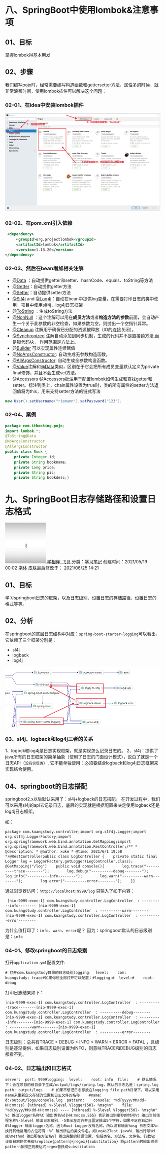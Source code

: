 

# 八、SpringBoot中使用lombok&注意事项

## 01、目标

掌握lombok得基本用发

## 02、步骤

我们编写pojo时，经常需要编写构造函数和gettersetter方法，属性多的时候，就非常浪费时间，使用lombok插件可以解决这个问题：

### 02-01、在idea中安装lombok插件

![img](.\images.assets\kuangstudy0be0904f-d4a3-4e9c-ba37-e146d05b88c5.png)

### 02-02、在pom.xml引入依赖

```xml
 <dependency>   
     <groupId>org.projectlombok</groupId>  
     <artifactId>lombok</artifactId>    
     <version>1.18.20</version>
</dependency>
```

### 02-03、然后在bean增加相关注解

- [@Data](https://github.com/Data) ：自动提供getter和setter、hashCode、equals、toString等方法
- [@Getter](https://github.com/Getter)：自动提供getter方法
- [@Setter](https://github.com/Setter)：自动提供setter方法
- [@Slf4j](https://github.com/Slf4j) and [@Log4j](https://github.com/Log4j)：自动在bean中提供log变量，在需要打印日志的类中使用，项目中使用slf4j、log4j日志框架
- [@ToString](https://github.com/ToString) ：生成toString方法
- [@NonNull](https://github.com/NonNull) ：这个注解可以用在**成员方法**或者**构造方法的参数**前面，会自动产生一个关于此参数的非空检查，如果参数为空，则抛出一个空指针异常。
- [@Cleanup](https://github.com/Cleanup) 注解用于确保已分配的资源被释放（IO的连接关闭）。
- [@Synchronized](https://github.com/Synchronized) 注解自动添加到同步机制，生成的代码并不是直接锁方法,而是锁代码块， 作用范围是方法上。
- [@Builder](https://github.com/Builder) 可以实现属性连续赋值
- [@NoArgsConstructor](https://github.com/NoArgsConstructor): 自动生成无参数构造函数。
- [@AllArgsConstructor](https://github.com/AllArgsConstructor): 自动生成全参数构造函数。
- [@Value](https://github.com/Value)注解和[@Data](https://github.com/Data)类似，区别在于它会把所有成员变量默认定义为private final修饰，并且不会生成set方法。
- [@Accessors](https://github.com/Accessors) [@Accessors](https://github.com/Accessors)批注用于配置lombok如何生成和查找getter和setter。标注到类上，chain属性设置为true时，类的所有属性的setter方法返回值将为this，用来支持setter方法的链式写法

```java
new User().setUsername("riemann").setPassword("123");
```

### 02-04、案例

```java
package com.itbooking.pojo;
import lombok.*;
@ToString@Data
@NoArgsConstructor
@AllArgsConstructor
public class Book {  
    private Integer id; 
    private String bookname; 
    private Long price;   
    private String pic;   
    private String bookdesc;}

```






# 九、SpringBoot日志存储路径和设置日志格式

[![img](.\images.assets\132.jpeg) 学相伴-飞哥 ](https://www.kuangstudy.com/user/aaa284f6f98146d4a927e0d42dacb01b) 分类：[学习笔记](https://www.kuangstudy.com/bbs?cid=4) 创建时间：2021/05/19 00:02 [字体](javascript:void(0);) [皮肤](javascript:void(0);)最后修改于： 2021/06/25 14:21

## 01、目标

学习springboot日志的框架，以及日志级别、设置日志的存储路径、设置日志的格式等等。

## 02、分析

在springboot的底层日志结构中对应：`spring-boot-starter-logging`可以看出，它依赖了三个框架分别是：

- sl4j
- logback
- log4j

![img](.\images.assets\kuangstudy3d4bfc45-dfc9-481f-969c-8cfc6e6a23ae.png)

### 03、sl4j、logback和log4j三者的关系

1、logbck和log4j是日志实现框架，就是实现怎么记录日志的。
2、sl4j：提供了java所有的日志框架的简单抽象（使用了日志的门面设计模式），说白了就是一个日志API（`没有实现类`）, 它不能单独使用：必须要结合logback和log4j日志框架来实现结合使用。

## 04、springboot的日志搭配

springboot2.x以后默认采用了：sl4j+logback的日志搭配。
在开发过程中，我们可以采用sl4j的api去记录日志，底层的实现就是根据配置来决定使用logback还是log4j日志框架。

如：

```
package com.kuangstudy.controller;import org.slf4j.Logger;import org.slf4j.LoggerFactory;import org.springframework.web.bind.annotation.GetMapping;import org.springframework.web.bind.annotation.RestController;/** * @description: * @author: xuke * @time: 2021/6/1 19:58 */@RestControllerpublic class LogController {    private static final Logger log = LoggerFactory.getLogger(LogController.class);    @GetMapping("/log")    public void console(){        log.trace("----------trace--------");        log.debug("----------debug--------");        log.info("----------info--------");        log.warn("----------warn--------");        log.error("----------error--------");    }}
```

通过浏览器访问：`http://localhost:9999/log` 只输入了如下内容：

```
 [nio-9999-exec-1] com.kuangstudy.controller.LogController  : ----------info-------- [nio-9999-exec-1] com.kuangstudy.controller.LogController  : ----------warn-------- [nio-9999-exec-1] com.kuangstudy.controller.LogController  : ----------error--------
```

为什么值打印了：`info`、`warn`、`error`呢？
因为：springboot默认的日志级别是：`info`

### 04-01、修改springboot的日志级别

打开`application.yml`配置文件:

```
# 打开com.kuangstudy目录的日志级别logging:  level:    com:      kuangstudy: trace#如果你想全部打开可以配置：#logging:#  level:#    root: debug
```

打印日志结果如下：

```
[nio-9999-exec-1] com.kuangstudy.controller.LogController  : ----------trace--------[nio-9999-exec-1] com.kuangstudy.controller.LogController  : ----------debug--------[nio-9999-exec-1] com.kuangstudy.controller.LogController  : ----------info--------[nio-9999-exec-1] com.kuangstudy.controller.LogController  : ----------warn--------[nio-9999-exec-1] com.kuangstudy.controller.LogController  : ----------error--------
```

日志级别：总共有TRACE < DEBUG < INFO < WARN < ERROR < FATAL ，且级别是逐渐提供，如果日志级别设置为INFO，则意味TRACE和DEBUG级别的日志都看不到。

### 04-02、日志输出和日志格式

```
server:  port: 9999logging:  level:    root: info  file:    # 默认情况下：会在项目的根目录下生成/output/logs/spring.log，默认的日志名是：spring.log    path: output/logs    # 如果不想把日志存放在logging.file.path目录下，可以采用name来重新定义存储的位置和日志文件的名称    #name: d:/output/logs/console.log  pattern:    console: "%d{yyyy/MM/dd-HH:mm:ss} [%thread] %-5level %logger{50}- %msg%n"    file: "%d{yyyy/MM/dd-HH:mm:ss} ---- [%thread] %-5level %logger{50}- %msg%n"
%c 输出logger名称%C 输出类名%d{HH:mm:ss.SSS} 表示输出到毫秒的时间%t 输出当前线程名称%-5level 输出日志级别，-5表示左对齐并且固定输出5个字符，如果不足在右边补0%logger 输出logger名称，因为Root Logger没有名称，所以没有输出%msg 日志文本%n 换行其他常用的占位符有：%F 输出所在的类文件名，如Log4j2Test.java%L 输出行号%M或%method 输出所在方法名%l 输出完整的错误位置, 包括类名、方法名、文件名、行数%p 该条日志的优先级%replace{pattern}{regex}{substitution} 将pattern的输出结果pattern按照正则表达式regex替换成substitution
```




